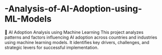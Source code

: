 # -Analysis-of-AI-Adoption-using-ML-Models
🤖 AI Adoption Analysis using Machine Learning This project analyzes patterns and factors influencing AI adoption across countries and industries using machine learning models. It identifies key drivers, challenges, and strategic levers for successful implementation.

